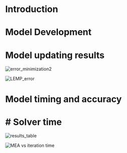 # Introduction

# Model Development

# Model updating results
![error_minimization2](https://user-images.githubusercontent.com/69466658/183679692-5af63bb4-afc1-4b92-80cb-8a89e4e9ab6f.jpg)

![LEMP_error](https://user-images.githubusercontent.com/69466658/183681404-0d3e561f-1113-41f0-8bb6-a2c6c89c6ca9.JPG)

# Model timing and accuracy

# # Solver time
![results_table](https://user-images.githubusercontent.com/69466658/183683777-b6fd04fb-3eaf-4929-ad8d-29edf04ff306.PNG)

![MEA vs iteration time](https://user-images.githubusercontent.com/69466658/183682900-38fbadb6-edfe-4215-bfd6-8a5df3d0ea84.jpg)
